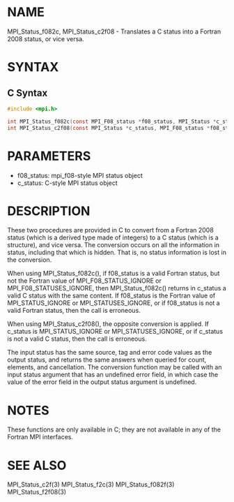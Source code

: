 # NAME

MPI_Status_f082c, MPI_Status_c2f08 - Translates a C status into a Fortran 2008 status, or vice versa.

# SYNTAX

## C Syntax

```c
#include <mpi.h>

int MPI_Status_f082c(const MPI_F08_status *f08_status, MPI_Status *c_status)
int MPI_Status_c2f08(const MPI_Status *c_status, MPI_F08_status *f08_status)
```


# PARAMETERS

* f08_status: mpi_f08-style MPI status object
* c_status: C-style MPI status object

# DESCRIPTION

These two procedures are provided in C to convert from a Fortran 2008
status (which is a derived type made of integers) to a C status (which
is a structure), and vice versa. The conversion occurs on all the
information in status, including that which is hidden. That is,
no status information is lost in the conversion.

When using MPI_Status_f082c(), if f08_status is a valid Fortran
status, but not the Fortran value of MPI_F08_STATUS_IGNORE or
MPI_F08_STATUSES_IGNORE, then MPI_Status_f082c() returns in
c_status a valid C status with the same content. If f08_status is
the Fortran value of MPI_STATUS_IGNORE or MPI_STATUSES_IGNORE, or
if f08_status is not a valid Fortran status, then the call is
erroneous.

When using MPI_Status_c2f08(), the opposite conversion is applied. If
c_status is MPI_STATUS_IGNORE or MPI_STATUSES_IGNORE, or if
c_status is not a valid C status, then the call is erroneous.

The input status has the same source, tag and error code values as the
output status, and returns the same answers when queried for count,
elements, and cancellation. The conversion function may be called with
an input status argument that has an undefined error field, in which
case the value of the error field in the output status argument is
undefined.

# NOTES

These functions are only available in C; they are not available in any
of the Fortran MPI interfaces.

# SEE ALSO

MPI_Status_c2f(3)
MPI_Status_f2c(3)
MPI_Status_f082f(3)
MPI_Status_f2f08(3)
